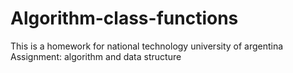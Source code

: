 # Algorithm-class-functions

This is a homework for national technology university of argentina 
Assignment: algorithm and data structure

